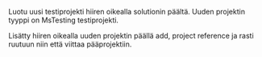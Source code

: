 
Luotu uusi testiprojekti hiiren oikealla solutionin päältä.
Uuden projektin tyyppi on MsTesting testiprojekti.

Lisätty hiiren oikealla uuden projektin päällä add, project reference ja rasti ruutuun niin että viittaa pääprojektiin.

